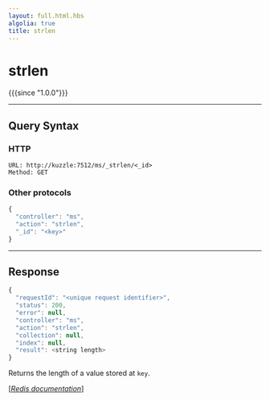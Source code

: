```yaml
---
layout: full.html.hbs
algolia: true
title: strlen
---
```


# strlen

{{{since "1.0.0"}}}




---

## Query Syntax

### HTTP

```http
URL: http://kuzzle:7512/ms/_strlen/<_id>
Method: GET
```


### Other protocols


```js
{
  "controller": "ms",
  "action": "strlen",
  "_id": "<key>"
}
```

---

## Response

```javascript
{
  "requestId": "<unique request identifier>",
  "status": 200,
  "error": null,
  "controller": "ms",
  "action": "strlen",
  "collection": null,
  "index": null,
  "result": <string length>
}
```

Returns the length of a value stored at `key`.

[[_Redis documentation_]](https://redis.io/commands/strlen)
